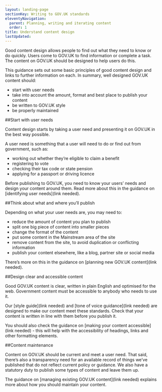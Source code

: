 ```yaml
---
layout: landing-page
sectionKey: Writing to GOV.UK standards
eleventyNavigation:
  parent: Planning, writing and iterating content
  order: 1
title: Understand content design
lastUpdated:
---
```


Good content design allows people to find out what they need to know or do quickly. Users come to GOV.UK to find information or complete a task. The content on GOV.UK should be designed to help users do this. 

This guidance sets out some basic principles of good content design and links to further information on each. In summary, well designed GOV.UK content should:

* start with user needs
* take into account the amount, format and best place to publish your content
* be written to GOV.UK style
* be properly maintained

##Start with user needs

Content design starts by taking a user need and presenting it on GOV.UK in the best way possible.

A user need is something that a user will need to do or find out from government, such as:

* working out whether they’re eligible to claim a benefit
* registering to vote
* checking their tax code or state pension
* applying for a passport or driving licence

Before publishing to GOV.UK, you need to know your users’ needs and design your content around them. Read more about this in the guidance on [identifying user needs](link needed).

##Think about what and where you’ll publish

Depending on what your user needs are, you may need to:

* reduce the amount of content you plan to publish
* split one big piece of content into smaller pieces
* change the format of the content
* put some content in the Mainstream area of the site
* remove content from the site, to avoid duplication or conflicting information
* publish your content elsewhere, like a blog, partner site or social media

There’s more on this in the guidance on [planning new GOV.UK content](link needed).

##Design clear and accessible content

Good GOV.UK content is clear, written in plain English and optimised for the web. Government content must be accessible to anybody who needs to use it. 

Our [style guide](link needed) and [tone of voice guidance](link needed) are designed to make our content meet these standards. Check that your content is written in line with them before you publish it.

You should also check the guidance on [making your content accessible](link needed) - this will help with the accessibility of headings, links and other formatting elements.  

##Content maintenance

Content on GOV.UK should be current and meet a user need. That said, there’s also a transparency need for an available record of things we’ve published that do not reflect current policy or guidance. We also have a statutory duty to publish some types of content and leave them up. 

The guidance on [managing existing GOV.UK content](link needed) explains more about how you should maintain your content. 
